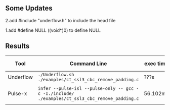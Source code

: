 ## Some Updates

2.add #include "underflow.h" to include the head file

1.add #define NULL ((void*)0) to define NULL

## Results

|Tool|Command Line|exec time|issues found                         |
|----------------|-------------------------------|-----------------------------|---------------------------|
|Underflow|`./Underflow.sh ./examples/ct_ssl3_cbc_remove_padding.c`|???s|???|
|Pulse-x|`infer --pulse-isl --pulse-only -- gcc -c -I./include/ ./examples/ct_ssl3_cbc_remove_padding.c`|56.102ms|No issues found|
